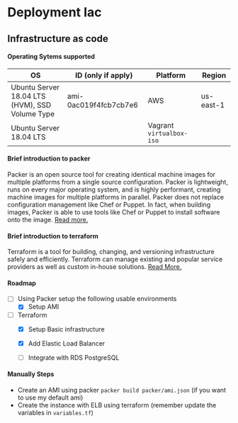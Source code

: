 
# Deployment Iac
## Infrastructure as code

#### Operating Sytems supported

| OS | ID (only if apply) | Platform | Region |
| -- | ------------------ | -------- | ------ |
| Ubuntu Server 18.04 LTS (HVM), SSD Volume Type | ami-0ac019f4fcb7cb7e6 | AWS | us-east-1 |
| Ubuntu Server 18.04 LTS | | Vagrant `virtualbox-iso` | |

#### Brief introduction to packer

Packer is an open source tool for creating identical machine images for multiple platforms from a single source configuration. Packer is lightweight, runs on every major operating system, and is highly performant, creating machine images for multiple platforms in parallel. Packer does not replace configuration management like Chef or Puppet. In fact, when building images, Packer is able to use tools like Chef or Puppet to install software onto the image. [Read more.](https://www.packer.io/intro/index.html)

#### Brief introduction to terraform


Terraform is a tool for building, changing, and versioning infrastructure safely and efficiently. Terraform can manage existing and popular service providers as well as custom in-house solutions.
 [Read More.](https://www.terraform.io/intro/index.html)

#### Roadmap
- [ ] Using Packer setup the following usable environments
    - [x] Setup AMI

- [ ] Terraform
    - [x] Setup Basic infrastructure
    - [x] Add Elastic Load Balancer
    - [ ] Integrate with RDS PostgreSQL


#### Manually Steps

* Create an AMI using packer `packer build packer/ami.json` (if you want to use my default ami)
* Create the instance with ELB using terraform (remember update the variables in `variables.tf`)
